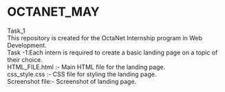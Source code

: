 # OCTANET_MAY
Task_1
<br>
This repository is created for the OctaNet Internship program in Web Development.
<br>
Task -1:Each intern is required to create a basic landing page on a topic of their choice.
<br>
HTML_FILE.html :- Main HTML file for the landing page.
<br>
css_style.css :- CSS file for styling the landing page.
<br>
Screenshot file:- Screenshot of landing page.


